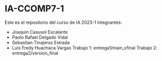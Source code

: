 # IA-CCOMP7-1
Este es el repositorio del curso de IA 2023-1
Integrantes:
  - Joaquin Casusol Escalante
  - Paolo Rafael Delgado Vidal
  - Sebastian Tinajeros Estrada
  - Luis Fredy Huachaca Vargas
Trabajo 1: entrega1/main_vfinal
Trabajo 2: entrega2/version_final
